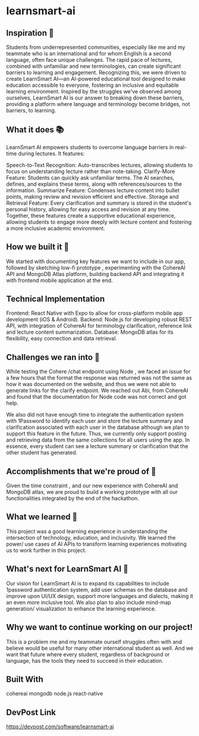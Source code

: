 # learnsmart-ai

## Inspiration 💖

Students from underrepresented communities, especially like me and my teammate who is an international and for whom English is a second language, often face unique challenges. The rapid pace of lectures, combined with unfamiliar and new terminologies, can create significant barriers to learning and engagement. Recognizing this, we were driven to create LearnSmart AI—an AI-powered educational tool designed to make education accessible to everyone, fostering an inclusive and equitable learning environment. Inspired by the struggles we've observed among ourselves, LearnSmart AI is our answer to breaking down these barriers, providing a platform where language and terminology become bridges, not barriers, to learning.

## What it does 📚

LearnSmart AI empowers students to overcome language barriers in real-time during lectures. It features:

Speech-to-Text Recognition: Auto-transcribes lectures, allowing students to focus on understanding lecture rather than note-taking.
Clarify-More Feature: Students can quickly ask unfamiliar terms. The AI searches, defines, and explains these terms, along with references/sources to the information.
Summarize Feature: Condenses lecture content into bullet points, making review and revision efficient and effective.
Storage and Retrieval Feature: Every clarification and summary is stored in the student's personal history, allowing for easy access and revision at any time.
Together, these features create a supportive educational experience, allowing students to engage more deeply with lecture content and fostering a more inclusive academic environment.

## How we built it 🎀

We started with documenting key features we want to include in our app, followed by sketching low-fi prototype , experimenting with the CohereAI API and MongoDB Atlas platform, building backend API and integrating it with frontend mobile application at the end.

## Technical Implementation

Frontend: React Native with Expo to allow for cross-platform mobile app development (iOS & Android).
Backend: Node.js for developing robust REST API, with integration of CohereAI for terminology clarification, reference link and lecture content summarization.
Database: MongoDB atlas for its flexibility, easy connection and data retrieval.

## Challenges we ran into 🚧

While testing the Cohere /chat endpoint using Node , we faced an issue for a few hours that the format the response was returned was not the same as how it was documented on the website, and thus we were not able to generate links for the clarify endpoint. We reached out Abi, from CohereAI and found that the documentation for Node code was not correct and got help.

We also did not have enough time to integrate the authentication system with 1Password to identify each user and store the lecture summary and clarification associated with each user in the database although we plan to support this feature in the future. Thus, we currently only support posting and retrieving data from the same collections for all users using the app. In essence, every student can see a lecture summary or clarification that the other student has generated.

## Accomplishments that we're proud of 🎉

Given the time constraint , and our new experience with CohereAI and MongoDB atlas, we are proud to build a working prototype with all our functionalities integrated by the end of the hackathon.

## What we learned 🧠

This project was a good learning experience in understanding the intersection of technology, education, and inclusivity. We learned the power/ use cases of AI APIs to transform learning experiences motivating us to work further in this project.

## What's next for LearnSmart AI 👑

Our vision for LearnSmart AI is to expand its capabilities to include 1password authentication system, add user schemas on the database and improve upon UI/UX design, support more languages and dialects, making it an even more inclusive tool. We also plan to also include mind-map generation/ visualization to enhance the learning experience.

## Why we want to continue working on our project!

This is a problem me and my teammate ourself struggles often with and believe would be useful for many other international student as well. And we want that future where every student, regardless of background or language, has the tools they need to succeed in their education.

## Built With

cohereai
mongodb
node.js
react-native

## DevPost Link
https://devpost.com/software/learnsmart-ai

